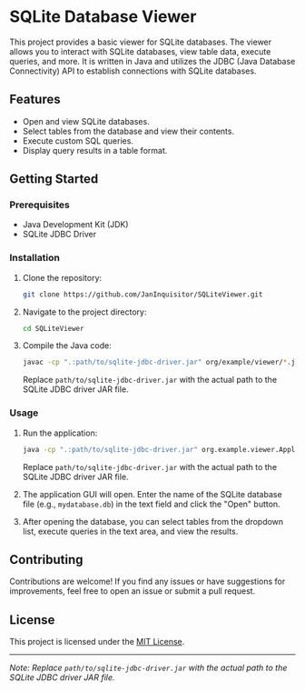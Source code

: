 # SQLite Database Viewer

This project provides a basic viewer for SQLite databases. The viewer allows you to interact with SQLite databases, view table data, execute queries, and more. It is written in Java and utilizes the JDBC (Java Database Connectivity) API to establish connections with SQLite databases.

## Features

- Open and view SQLite databases.
- Select tables from the database and view their contents.
- Execute custom SQL queries.
- Display query results in a table format.

## Getting Started

### Prerequisites

- Java Development Kit (JDK)
- SQLite JDBC Driver

### Installation

1. Clone the repository:

   ```bash
   git clone https://github.com/JanInquisitor/SQLiteViewer.git
   ```

2. Navigate to the project directory:

   ```bash
   cd SQLiteViewer
   ```

3. Compile the Java code:

   ```bash
   javac -cp ".:path/to/sqlite-jdbc-driver.jar" org/example/viewer/*.java
   ```

   Replace `path/to/sqlite-jdbc-driver.jar` with the actual path to the SQLite JDBC driver JAR file.

### Usage

1. Run the application:

   ```bash
   java -cp ".:path/to/sqlite-jdbc-driver.jar" org.example.viewer.ApplicationRunner
   ```

   Replace `path/to/sqlite-jdbc-driver.jar` with the actual path to the SQLite JDBC driver JAR file.

2. The application GUI will open. Enter the name of the SQLite database file (e.g., `mydatabase.db`) in the text field and click the "Open" button.

3. After opening the database, you can select tables from the dropdown list, execute queries in the text area, and view the results.

## Contributing

Contributions are welcome! If you find any issues or have suggestions for improvements, feel free to open an issue or submit a pull request.

## License

This project is licensed under the [MIT License](LICENSE).

---

*Note: Replace `path/to/sqlite-jdbc-driver.jar` with the actual path to the SQLite JDBC driver JAR file.*